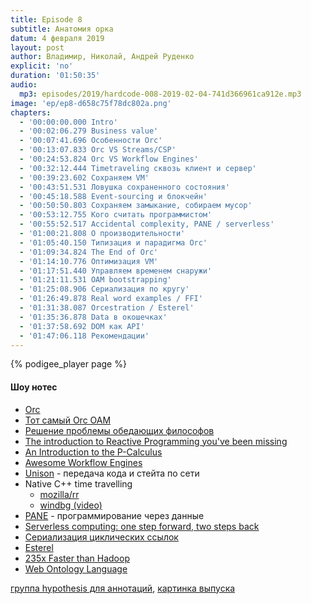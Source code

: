 ```yaml
---
title: Episode 8
subtitle: Анатомия орка
datum: 4 февраля 2019
layout: post
author: Владимир, Николай, Андрей Руденко
explicit: 'no'
duration: '01:50:35'
audio:
  mp3: episodes/2019/hardcode-008-2019-02-04-741d366961ca912e.mp3
image: 'ep/ep8-d658c75f78dc802a.png'
chapters:
  - '00:00:00.000 Intro'
  - '00:02:06.279 Business value'
  - '00:07:41.696 Особенности Orc'
  - '00:13:07.833 Orc VS Streams/CSP'
  - '00:24:53.824 Orc VS Workflow Engines'
  - '00:32:12.444 Timetraveling сквозь клиент и сервер'
  - '00:39:23.602 Сохраняем VM'
  - '00:43:51.531 Ловушка сохраненного состояния'
  - '00:45:18.588 Event-sourcing и блокчейн'
  - '00:50:50.803 Сохраняем замыкание, собираем мусор'
  - '00:53:12.755 Кого считать программистом'
  - '00:55:52.517 Accidental complexity, PANE / serverless'
  - '01:00:21.808 О производительности'
  - '01:05:40.150 Типизация и парадигма Orc'
  - '01:09:34.824 The End of Orc'
  - '01:14:10.776 Оптимизация VM'
  - '01:17:51.440 Управляем временем снаружи'
  - '01:21:11.531 OAM bootstrapping'
  - '01:25:08.906 Сериализация по кругу'
  - '01:26:49.878 Real word examples / FFI'
  - '01:31:38.087 Orcestration / Esterel'
  - '01:35:36.878 Data в окошечках'
  - '01:37:58.692 DOM как API'
  - '01:47:06.118 Рекомендации'
---
```


{% podigee_player page %}

#### Шоу нотес

  * [Orc](https://orc.csres.utexas.edu/)
  * [Тот самый Orc OAM](https://github.com/xray-tech/xorc-oam-compiler)
  * [Решение проблемы обедающих философов](https://orc.csres.utexas.edu/documentation/html/userguide/ug.examples.dining.html)
  * [The introduction to Reactive Programming you've been missing](https://gist.github.com/staltz/868e7e9bc2a7b8c1f754)
  * [An Introduction to the P-Calculus](http://courses.cs.vt.edu/cs5204/fall09-kafura/Papers/PICalculus/Pi-Calculus-Introduction.pdf)
  * [Awesome Workflow Engines](https://github.com/meirwah/awesome-workflow-engines)
  * [Unison](https://github.com/unisonweb/unison) - передача кода и стейта по сети
  * Native C++ time travelling
    * [mozilla/rr](https://github.com/mozilla/rr)
    * [windbg (video)](https://www.youtube.com/watch?v=l1YJTg_A914)
  * [PANE](http://joshuahhh.com/projects/pane/) - программирование через данные
  * [Serverless computing: one step forward, two steps back](https://blog.acolyer.org/2019/01/14/serverless-computing-one-step-forward-two-steps-back/)
  * [Сериализация циклических ссылок](https://github.com/xray-tech/xorc-oam-compiler/blob/master/src/serializer.ml)
  * [Esterel](https://en.wikipedia.org/wiki/Esterel)
  * [235x Faster than Hadoop](https://adamdrake.com/command-line-tools-can-be-235x-faster-than-your-hadoop-cluster.html)
  * [Web Ontology Language](https://ru.wikipedia.org/wiki/Web_Ontology_Language)

[группа hypothesis для аннотаций](https://hypothes.is/groups/e1jPM3JQ/hardcodefm),
[картинка выпуска](https://www.pinterest.ru/pin/365284219750553178)
